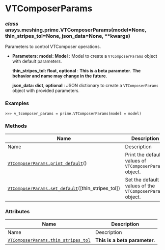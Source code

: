 # VTComposerParams

<a id="ansys.meshing.prime.VTComposerParams"></a>

### *class* ansys.meshing.prime.VTComposerParams(model=None, thin_stripes_tol=None, json_data=None, \*\*kwargs)

Parameters to control VTComposer operations.

* **Parameters:**
  **model: Model**
  : Model to create a `VTComposerParams` object with default parameters.

  **thin_stripes_tol: float, optional**
  : **This is a beta parameter**. **The behavior and name may change in the future**.

  **json_data: dict, optional**
  : JSON dictionary to create a `VTComposerParams` object with provided parameters.

### Examples

```pycon
>>> v_tcomposer_params = prime.VTComposerParams(model = model)
```

<!-- !! processed by numpydoc !! -->

### Methods

| Name | Description |
|------------------------------------------------------------------------------------------------------------------------------------------------------------|----------------------------------------------------------|
| Name | Description |
| [`VTComposerParams.print_default`](ansys.meshing.prime.VTComposerParams.print_default.md#ansys.meshing.prime.VTComposerParams.print_default)()             | Print the default values of `VTComposerParams` object.   |
| [`VTComposerParams.set_default`](ansys.meshing.prime.VTComposerParams.set_default.md#ansys.meshing.prime.VTComposerParams.set_default)([thin_stripes_tol]) | Set the default values of the `VTComposerParams` object. |

### Attributes

| Name | Description |
|---------------------------------------------------------------------------------------------------------------------------------------------------------|---------------------------------|
| Name | Description |
| [`VTComposerParams.thin_stripes_tol`](ansys.meshing.prime.VTComposerParams.thin_stripes_tol.md#ansys.meshing.prime.VTComposerParams.thin_stripes_tol)   | **This is a beta parameter**.   |
<!-- vale on -->